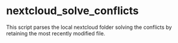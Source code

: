 # nextcloud_solve_conflicts
This script parses the local nextcloud folder solving the conflicts by retaining the most recently modified file.
